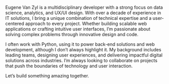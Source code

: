 Eugene Van Zyl is a multidisciplinary developer with a strong focus on data science, analytics, and UX/UI design. With over a decade of experience in IT solutions, I bring a unique combination of technical expertise and a user-centered approach to every project. Whether building scalable web applications or crafting intuitive user interfaces, I’m passionate about solving complex problems through innovative design and code.

I often work with Python, using it to power back-end solutions and web development, although I don’t always highlight it. My background includes leading teams, designing user experiences, and delivering impactful digital solutions across industries. I’m always looking to collaborate on projects that push the boundaries of technology and user interaction.

Let’s build something amazing together.
